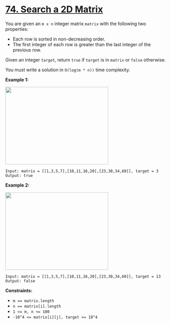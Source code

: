 # [74. Search a 2D Matrix](https://leetcode.com/problems/search-a-2d-matrix/description/)

You are given an `m x n` integer matrix `matrix` with the following two properties:

- Each row is sorted in non-decreasing order.
- The first integer of each row is greater than the last integer of the previous row.

Given an integer `target`, return `true` if `target` is in `matrix` or `false` otherwise.

You must write a solution in `O(log(m * n))` time complexity.

**Example 1:** 

<img alt="" src="https://assets.leetcode.com/uploads/2020/10/05/mat.jpg" style="width: 322px; height: 242px;">

```
Input: matrix = [[1,3,5,7],[10,11,16,20],[23,30,34,60]], target = 3
Output: true
```

**Example 2:** 

<img alt="" src="https://assets.leetcode.com/uploads/2020/10/05/mat2.jpg" style="width: 322px; height: 242px;">

```
Input: matrix = [[1,3,5,7],[10,11,16,20],[23,30,34,60]], target = 13
Output: false
```

**Constraints:** 

- `m == matrix.length`
- `n == matrix[i].length`
- `1 <= m, n <= 100`
- `-10^4 <= matrix[i][j], target <= 10^4`